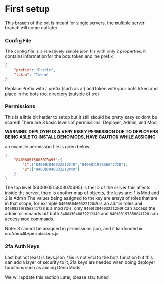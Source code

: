 # First setup
This branch of the bot is meant for single servers, the multiple server branch will come out later
### Config File
The config file is a releatively simple json file with only 2 properties, it contains information for the bots token and the prefix
```json
{
	"prefix": "Prefix",
	"token": "Token"
}
```
Replace Prefix with a prefix (such as a!) and token with your bots token and place in the bots root directory (outside of src)
### Permissions
This is a little bit harder to setup but it still should be pretty easy so dont be scared!
There are 3 basic levels of permissions, Deployer, Admin, and Mod

**WARNING: DEPLOYER IS A VERY RISKY PERMISSION DUE TO DEPLOYERS BEING ABLE TO INSTALL DENO MODS, HAVE CAUTION WHILE ASSIGING**

an example permission file is given below:
```json
{
    "840060515803070495":{
        "1":["840083046032212049","840083197856841728"],
        "2":["840083046032212049"]
    }
}
```
The top level (840060515803070495) is the ID of the server this affects
inside the server, there is another map of objects, 
the keys are: 1 is Mod and 2 is Admin
The values being assigned to the key are arrays of roles that are in that scope, for example `840083046032212049` is an admin roles and `840083197856841728` is a mod role, only `840083046032212049` can access the admin commands but both `840083046032212049` and `840083197856841728` can access mod commands.

Note: 3 cannot be assigned in permissions.json, and it hardcoded in src/denolib/permissions.js

### 2fa Auth Keys
Last but not least is keys.json, this is not vital to the bots function but this can add a layer of security to it,
2fa keys are needed when doing deployer functions such as adding Deno Mods

We will update this section Later, please stay tuned

